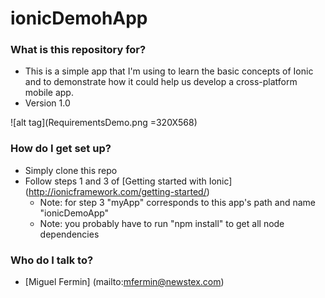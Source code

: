 ionicDemohApp
================

### What is this repository for? ###

* This is a simple app that I'm using to learn the basic concepts of Ionic and to demonstrate how it could help us develop a cross-platform mobile app.
* Version 1.0

![alt tag](RequirementsDemo.png =320X568)

### How do I get set up? ###

* Simply clone this repo
* Follow steps 1 and 3 of [Getting started with Ionic] (http://ionicframework.com/getting-started/)
  * Note: for step 3 "myApp" corresponds to this app's path and name "ionicDemoApp"
  * Note: you probably have to run "npm install" to get all node dependencies

### Who do I talk to? ###

* [Miguel Fermin] (mailto:mfermin@newstex.com)
